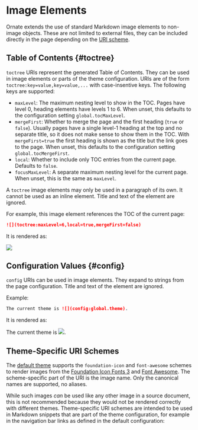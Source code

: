 # Image Elements

Ornate extends the use of standard Markdown image elements to non-image objects. These are not limited to external files, they can be included directly in the page depending on the [URI scheme](uris.md).

## Table of Contents {#toctree}

`toctree` URIs represent the generated Table of Contents. They can be used in image elements or parts of the theme configuration. URIs are of the form `toctree:key=value,key=value,...` with case-insentive keys. The following keys are supported:

- `maxLevel`: The maximum nesting level to show in the TOC. Pages have level 0, heading elements have levels 1 to 6. When unset, this defaults to the configuration setting `global.tocMaxLevel`.
- `mergeFirst`: Whether to merge the page and the first heading (`true` or `false`). Usually pages have a single level-1 heading at the top and no separate title, so it does not make sense to show them in the TOC. With `mergeFirst=true` the first heading is shown as the title but the link goes to the page. When unset, this defaults to the configuration setting `global.tocMergeFirst`.
- `local`: Whether to include only TOC entries from the current page. Defaults to `false`.
- `focusMaxLevel`: A separate maximum nesting level for the current page. When unset, this is the same as `maxLevel`.

A `toctree` image elements may only be used in a paragraph of its own. It cannot be used as an inline element. Title and text of the element are ignored.

For example, this image element references the TOC of the current page:

```markdown
![](toctree:maxLevel=6,local=true,mergeFirst=false)
```

It is rendered as:

![](toctree:maxLevel=6,local=true,mergeFirst=false)

## Configuration Values {#config}

`config` URIs can be used in image elements. They expand to strings from the page configuration. Title and text of the element are ignored.

Example:

```markdown
The current theme is ![](config:global.theme).
```

It is rendered as:

The current theme is ![](config:global.theme).

## Theme-Specific URI Schemes

The [default theme](default-theme.md) supports the `foundation-icon` and `font-awesome` schemes to render images from the [Foundation Icon Fonts 3](http://zurb.com/playground/foundation-icon-fonts-3) and [Font Awesome](http://fontawesome.io/icons/). The scheme-specific part of the URI is the image name. Only the canonical names are supported, no aliases.

While such images *can* be used like any other image in a source document, this is not recommended because they would not be rendered correctly with different themes. Theme-specific URI schemes are intended to be used in Markdown snippets that are part of the theme configuration, for example in the navigation bar links as defined in the default configuration:

```yaml src=../../core/src/main/resources/ornate-reference.conf#--doc-navlinks
```
